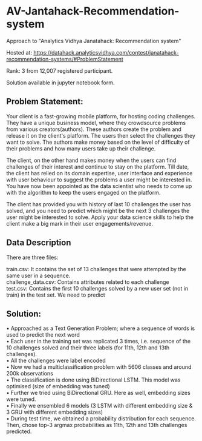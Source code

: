 # AV-Jantahack-Recommendation-system
Approach to "Analytics Vidhya Janatahack: Recommendation system"

Hosted at: https://datahack.analyticsvidhya.com/contest/janatahack-recommendation-systems/#ProblemStatement

Rank: 3 from 12,007 registered participant.

Solution available in jupyter notebook form.

## Problem Statement:

Your client is a fast-growing mobile platform, for hosting coding challenges. They have a unique business model, where they crowdsource problems from various creators(authors). These authors create the problem and release it on the client's platform. The users then select the challenges they want to solve. The authors make money based on the level of difficulty of their problems and how many users take up their challenge.

The client, on the other hand makes money when the users can find challenges of their interest and continue to stay on the platform. Till date, the client has relied on its domain expertise, user interface and experience with user behaviour to suggest the problems a user might be interested in. You have now been appointed as the data scientist who needs to come up with the algorithm to keep the users engaged on the platform.

The client has provided you with history of last 10 challenges the user has solved, and you need to predict which might be the next 3 challenges the user might be interested to solve. Apply your data science skills to help the client make a big mark in their user engagements/revenue.

## Data Description

There are three files:

train.csv: It contains the set of 13 challenges that were attempted by the same user in a sequence. <br />
challenge_data.csv: Contains attributes related to each challenge <br />
test.csv: Contains the first 10 challenges solved by a new user set (not in train) in the test set. We need to predict <br />

## Solution:
•	Approached as a Text Generation Problem; where a sequence of words is used to predict the next word <br />
•	Each user in the training set was replicated 3 times, i.e. sequence of the 10 challenges solved and their three labels (for 11th, 12th and 13th challenges). <br />
•	All the challenges were label encoded <br />
•	Now we had a multiclassification problem with 5606 classes and around 200k observations <br />
•	The classification is done using BiDirectional LSTM. This model was optimised (size of embedding was tuned) <br />
•	Further we tried using BiDirectional GRU. Here as well, embedding sizes were tuned. <br />
•	Finally we ensembled 6 models (3 LSTM with different embedding size & 3 GRU with different embedding sizes) <br />
•	During test time, we obtained a probability distribution for each sequence. Then, chose top-3 argmax probabilities as 11th, 12th and 13th challenges predicted.
